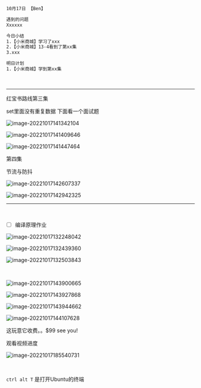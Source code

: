 ```html
10月17日 【Ben】

遇到的问题
Xxxxxx

今日小结
1.【小米商城】学习了xxx
2.【小米商城】13-4看到了第xx集
3.xxx

明日计划
1.【小米商城】学到第xx集
```

​	

---

红宝书路线第三集

set里面没有重复数据 下面看一个面试题

![image-20221017141342104](10月17日.assets/image-20221017141342104.png)

![image-20221017141409646](10月17日.assets/image-20221017141409646.png)

![image-20221017141447464](10月17日.assets/image-20221017141447464.png)

第四集

节流与防抖

![image-20221017142607337](10月17日.assets/image-20221017142607337.png)

![image-20221017142942325](10月17日.assets/image-20221017142942325.png)

---

​	

- [ ] 编译原理作业

![image-20221017132248042](10月17日.assets/image-20221017132248042.png)

![image-20221017132439360](10月17日.assets/image-20221017132439360.png)

![image-20221017132503843](10月17日.assets/image-20221017132503843.png)

​	

![image-20221017143900665](10月17日.assets/image-20221017143900665.png)

![image-20221017143927868](10月17日.assets/image-20221017143927868.png)

![image-20221017143944662](10月17日.assets/image-20221017143944662.png)

![image-20221017144107628](10月17日.assets/image-20221017144107628.png)

这玩意它收费。。$99 see you!

观看视频进度

![image-20221017185540731](10月17日.assets/image-20221017185540731.png)

​	

`ctrl alt T` 是打开Ubuntu的终端